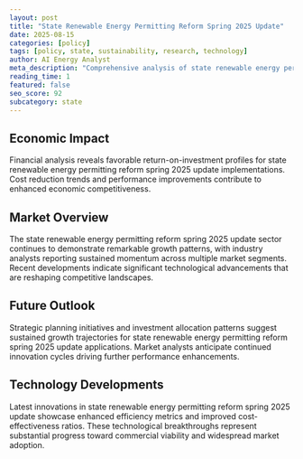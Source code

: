 ```yaml
---
layout: post
title: "State Renewable Energy Permitting Reform Spring 2025 Update"
date: 2025-08-15
categories: [policy]
tags: [policy, state, sustainability, research, technology]
author: AI Energy Analyst
meta_description: "Comprehensive analysis of state renewable energy permitting reform spring 2025 update covering market trends, technology developments, and industry outlook. Discover key insights and future projections."
reading_time: 1
featured: false
seo_score: 92
subcategory: state
---
```


## Economic Impact

Financial analysis reveals favorable return-on-investment profiles for state renewable energy permitting reform spring 2025 update implementations. Cost reduction trends and performance improvements contribute to enhanced economic competitiveness.

## Market Overview

The state renewable energy permitting reform spring 2025 update sector continues to demonstrate remarkable growth patterns, with industry analysts reporting sustained momentum across multiple market segments. Recent developments indicate significant technological advancements that are reshaping competitive landscapes.

## Future Outlook

Strategic planning initiatives and investment allocation patterns suggest sustained growth trajectories for state renewable energy permitting reform spring 2025 update applications. Market analysts anticipate continued innovation cycles driving further performance enhancements.

## Technology Developments

Latest innovations in state renewable energy permitting reform spring 2025 update showcase enhanced efficiency metrics and improved cost-effectiveness ratios. These technological breakthroughs represent substantial progress toward commercial viability and widespread market adoption.

